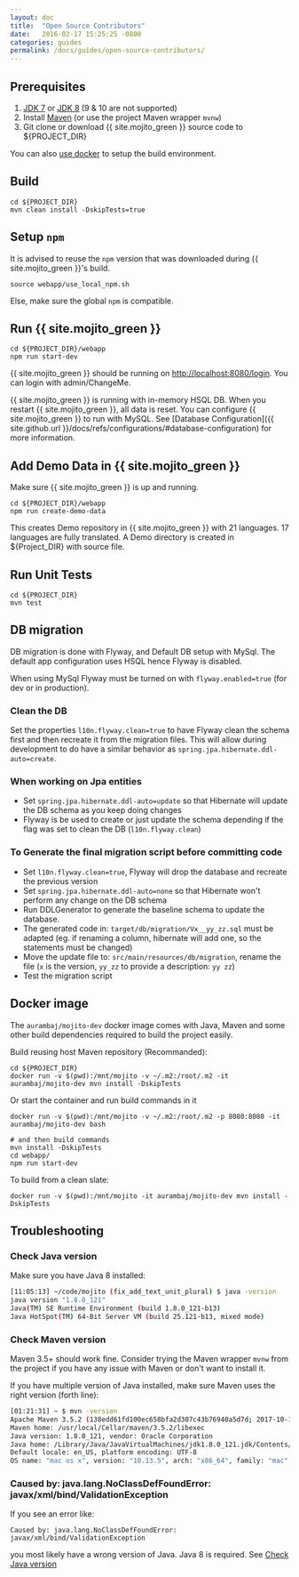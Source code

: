 ```yaml
---
layout: doc
title:  "Open Source Contributors"
date:   2016-02-17 15:25:25 -0800
categories: guides
permalink: /docs/guides/open-source-contributors/
---
```

## Prerequisites

1. [JDK 7](http://www.oracle.com/technetwork/java/javase/downloads/java-archive-downloads-javase7-521261.html#jdk-7u80-oth-JPR) 
    or [JDK 8](http://www.oracle.com/technetwork/java/javase/downloads/jdk8-downloads-2133151.html) 
           (9 & 10 are not supported)
2. Install [Maven](https://maven.apache.org/download.cgi) (or use the project Maven wrapper `mvnw`)
3. Git clone or download {{ site.mojito_green }} source code to ${PROJECT_DIR}

You can also [use docker](#docker-image) to setup the build environment.

## Build
    cd ${PROJECT_DIR}
    mvn clean install -DskipTests=true

## Setup `npm`

It is advised to reuse the `npm` version that was downloaded during {{ site.mojito_green }}'s build.

    source webapp/use_local_npm.sh

Else, make sure the global `npm` is compatible.
 

## Run {{ site.mojito_green }}
    cd ${PROJECT_DIR}/webapp
    npm run start-dev

{{ site.mojito_green }} should be running on [http://localhost:8080/login](http://localhost:8080/login).  You can login with admin/ChangeMe.

{{ site.mojito_green }} is running with in-memory HSQL DB.  When you restart {{ site.mojito_green }}, all data is reset.  You can configure {{ site.mojito_green }} to run with MySQL.  See [Database Configuration]({{ site.github.url }}/docs/refs/configurations/#database-configuration) for more information.

## Add Demo Data in {{ site.mojito_green }}
Make sure {{ site.mojito_green }} is up and running.

    cd ${PROJECT_DIR}/webapp
    npm run create-demo-data

This creates Demo repository in {{ site.mojito_green }} with 21 languages.  17 languages are fully translated.  A Demo directory is created in ${Project_DIR} with source file.

## Run Unit Tests
    cd ${PROJECT_DIR}
    mvn test

## DB migration
DB migration is done with Flyway, and Default DB setup with MySql.  The default app configuration uses HSQL hence Flyway is disabled.

When using MySql Flyway must be turned on with `flyway.enabled=true` (for dev or in production).

### Clean the DB
Set the properties `l10n.flyway.clean=true` to have Flyway clean the schema first and then recreate it from the migration files. This will allow during development to do have a similar behavior as `spring.jpa.hibernate.ddl-auto=create`.

### When working on Jpa entities
- Set `spring.jpa.hibernate.ddl-auto=update` so that Hibernate will update the DB schema as you keep doing changes
- Flyway is be used to create or just update the schema depending if the flag was set to clean the DB (`l10n.flyway.clean`)

### To Generate the final migration script before committing code
- Set `l10n.flyway.clean=true`, Flyway will drop the database and recreate the previous version
- Set `spring.jpa.hibernate.ddl-auto=none` so that Hibernate won't perform any change on the DB schema
- Run DDLGenerator to generate the baseline schema to update the database.
- The generated code in: `target/db/migration/Vx__yy_zz.sql` must be adapted (eg. if renaming a column, hibernate will add one, so the statements must be changed)
- Move the update file to: `src/main/resources/db/migration`, rename the file (`x` is the version, `yy_zz` to provide a description: `yy zz`)
- Test the migration script

## Docker image

The `aurambaj/mojito-dev` docker image comes with Java, Maven and some other build dependencies required to build the project easily.

Build reusing host Maven repository (Recommanded):
    
    cd ${PROJECT_DIR}
    docker run -v $(pwd):/mnt/mojito -v ~/.m2:/root/.m2 -it aurambaj/mojito-dev mvn install -DskipTests

Or start the container and run build commands in it

    docker run -v $(pwd):/mnt/mojito -v ~/.m2:/root/.m2 -p 8080:8080 -it aurambaj/mojito-dev bash
    
    # and then build commands
    mvn install -DskipTests
    cd webapp/
    npm run start-dev
    
    
To build from a clean slate:

    docker run -v $(pwd):/mnt/mojito -it aurambaj/mojito-dev mvn install -DskipTests
    
    
## Troubleshooting

### Check Java version 

Make sure you have Java 8 installed:

```sh
[11:05:13] ~/code/mojito (fix_add_text_unit_plural) $ java -version
java version "1.8.0_121"
Java(TM) SE Runtime Environment (build 1.8.0_121-b13)
Java HotSpot(TM) 64-Bit Server VM (build 25.121-b13, mixed mode)
```

### Check Maven version

Maven 3.5+ should work fine. Consider trying the Maven wrapper `mvnw` from the project if you have any issue with Maven or don't want to install it.
    
If you have multiple version of Java installed, make sure Maven uses the right version (forth line):

```sh
[01:21:31] ~ $ mvn -version
Apache Maven 3.5.2 (138edd61fd100ec658bfa2d307c43b76940a5d7d; 2017-10-18T00:58:13-07:00)
Maven home: /usr/local/Cellar/maven/3.5.2/libexec
Java version: 1.8.0_121, vendor: Oracle Corporation
Java home: /Library/Java/JavaVirtualMachines/jdk1.8.0_121.jdk/Contents/Home/jre
Default locale: en_US, platform encoding: UTF-8
OS name: "mac os x", version: "10.13.5", arch: "x86_64", family: "mac"
```

### Caused by: java.lang.NoClassDefFoundError: javax/xml/bind/ValidationException

If you see an error like: 

`Caused by: java.lang.NoClassDefFoundError: javax/xml/bind/ValidationException`

you most likely have a wrong version of Java. Java 8 is required. See [Check Java version](#check-java-version)


